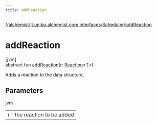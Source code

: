 ```yaml
---
title: addReaction
---
```

//[alchemist](../../../index.html)/[it.unibo.alchemist.core.interfaces](../index.html)/[Scheduler](index.html)/[addReaction](add-reaction.html)



# addReaction



[jvm]\
abstract fun [addReaction](add-reaction.html)(r: [Reaction](../../it.unibo.alchemist.model.interfaces/-reaction/index.html)<[T](../../it.unibo.alchemist.model.interfaces/-node/index.html)>)



Adds a reaction to the data structure.



## Parameters


jvm

| | |
|---|---|
| r | the reaction to be added |




